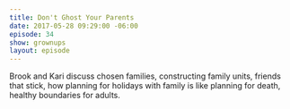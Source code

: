 ```yaml
---
title: Don't Ghost Your Parents
date: 2017-05-28 09:29:00 -06:00
episode: 34
show: grownups
layout: episode
---
```


Brook and Kari discuss chosen families, constructing family units, friends that stick, how planning for holidays with family is like planning for death, healthy boundaries for adults.
